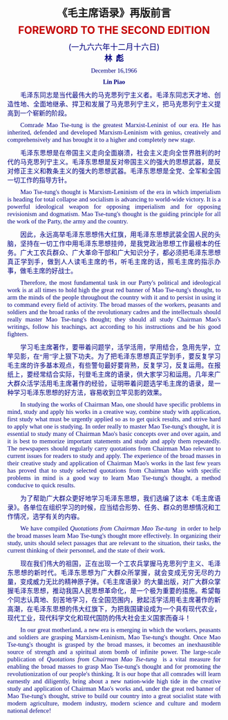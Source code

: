 <td>&#13;
			<p align="center" style="margin: 10px 5px">&#13;
			<font face="楷体_GB2312" color="#c40001" size="5"><b>&#13;
			<a name="top"/>《毛主席语录》再版前言</b></font></p>&#13;
			<p align="center" style="margin: 10px 5px">&#13;
			<b><font size="5" color="#C40001">FOREWORD TO THE SECOND EDITION&#13;
			</font></b></p>&#13;
			<p align="center" style="margin: 10px 5px">&#13;
			<font size="4" color="#000080">(一九六六年十二月十六日)<br/>&#13;
			<b>林  彪</b></font></p><p align="center" style="margin: 10px 5px">&#13;
			<font face="Times New Roman" color="#000080">December 16,1966</font></p>&#13;
			<p align="center" style="margin: 10px 5px">&#13;
			<font face="Times New Roman" color="#000080"><b>Lin Piao</b> </font> </p>				</td>&#13;
			<td>&#13;
			<p align="justify" style="margin: 10px 5px; ; text-indent:30px">&#13;
			<font color="#000080" face="Times New Roman"><span style="font-size: 11pt">&#13;
			毛泽东同志是当代最伟大的马克思列宁主义者。毛泽东同志天才地、创造性地、全面地继承、捍卫和发展了马克思列宁主义，把马克思列宁主义提高到一个崭新的阶段。</span></font></p>&#13;
			<p align="justify" style="margin: 10px 5px; ; text-indent:30px">&#13;
			<font face="Times New Roman" color="#000080" style="font-size: 11pt">Comrade &#13;
			Mao Tse-tung is the greatest Marxist-Leninist of our era. He has &#13;
			inherited, defended and developed Marxism-Leninism with genius, &#13;
			creatively and comprehensively and has brought it to a higher and &#13;
			completely new stage. </font></p>&#13;
			<p align="justify" style="margin: 10px 5px; ; text-indent:30px">&#13;
			<font color="#000080" face="Times New Roman"><span style="font-size: 11pt">&#13;
			毛泽东思想是在帝国主义走向全面崩溃，社会主义走向全世界胜利的时代的马克思列宁主义。毛泽东思想是反对帝国主义的强大的思想武器，是反对修正主义和教条主义的强大的思想武器。毛泽东思想是全党、全军和全国一切工作的指导方针。</span></font></p>&#13;
			<p align="justify" style="margin: 10px 5px; ; text-indent:30px">&#13;
			<font face="Times New Roman" style="font-size: 11pt" color="#000080">Mao &#13;
			Tse-tung's thought is Marxism-Leninism of the era in which &#13;
			imperialism is heading for total collapse and socialism is advancing &#13;
			to world-wide victory. It is a powerful ideological weapon for &#13;
			opposing imperialism and for opposing revisionism and dogmatism. Mao &#13;
			Tse-tung's thought is the guiding principle for all the work of the &#13;
			Party, the army and the country. </font></p>&#13;
			<p align="justify" style="margin: 10px 5px; ; text-indent:30px">&#13;
			<font color="#000080" face="Times New Roman"><span style="font-size: 11pt">&#13;
			因此，永远高举毛泽东思想伟大红旗，用毛泽东思想武装全国人民的头脑，坚持在一切工作中用毛泽东思想挂帅，是我党政治思想工作最根本的任务。广大工农兵群众、广大革命干部和广大知识分子，都必须把毛泽东思想真正学到手，做到人人读毛主席的书，听毛主席的话，照毛主席的指示办事，做毛主席的好战士。</span></font></p>&#13;
			<p align="justify" style="margin: 10px 5px; ; text-indent:30px">&#13;
			<font face="Times New Roman" color="#000080"><span style="font-size: 11pt">&#13;
			Therefore, the most fundamental task in our Party's political and &#13;
			ideological work is at all times to hold high the great red banner &#13;
			of Mao Tse-tung's thought, to arm the minds of the people throughout &#13;
			the country with it and to persist in using it to command every &#13;
			field of activity. The broad masses of the workers, peasants and &#13;
			soldiers and the broad ranks of the revolutionary cadres and the &#13;
			intellectuals should really master Mao Tse-tung's thought; they &#13;
			should all study Chairman Mao's writings, follow his teachings, act &#13;
			according to his instructions and be his good fighters. </span>&#13;
			</font></p>&#13;
			<p align="justify" style="margin: 10px 5px; ; text-indent:30px">&#13;
			<font color="#000080" face="Times New Roman"><span style="font-size: 11pt">&#13;
			学习毛主席著作，要带着问题学，活学活用，学用结合，急用先学，立竿见影，在“用”字上狠下功夫。为了把毛泽东思想真正学到手，要反复学习毛主席的许多基本观点，有些警句最好要背熟，反复学习，反复运用。在报纸上，要经常结合实际，刊登毛主席的语录，供大家学习和运用。几年来广大群众活学活用毛主席著作的经验，证明带着问题选学毛主席的语录，是一种学习毛泽东思想的好方法，容易收到立竿见影的效果。</span></font></p>&#13;
			<p align="justify" style="margin: 10px 5px; ; text-indent:30px">&#13;
			<font face="Times New Roman" color="#000080"><span style="font-size: 11pt">In &#13;
			studying the works of Chairman Mao, one should have specific &#13;
			problems in mind, study and apply his works in a creative way, &#13;
			combine study with application, first study what must be urgently &#13;
			applied so as to get quick results, and strive hard to apply what &#13;
			one is studying. In order really to master Mao Tse-tung's thought, &#13;
			it is essential to study many of Chairman Mao's basic concepts over &#13;
			and over again, and it is best to memorize important statements and &#13;
			study and apply them repeatedly. The newspapers should regularly &#13;
			carry quotations from Chairman Mao relevant to current issues for &#13;
			readers to study and apply. The experience of the broad masses in &#13;
			their creative study and application of Chairman Mao's works in the &#13;
			last few years has proved that to study selected quotations from &#13;
			Chairman Mao with specific problems in mind is a good way to learn &#13;
			Mao Tse-tung's thought, a method conducive to quick results. </span>&#13;
			</font></p>&#13;
			<p align="justify" style="margin: 10px 5px; ; text-indent:30px">&#13;
			<font color="#000080" face="Times New Roman"><span style="font-size: 11pt">&#13;
			为了帮助广大群众更好地学习毛泽东思想，我们选编了这本《毛主席语录》。各单位在组织学习的时候，应当结合形势、任务、群众的思想情况和工作情况，选学有关的内容。</span></font></p>&#13;
			<p align="justify" style="margin: 10px 5px; ; text-indent:30px">&#13;
			<font face="Times New Roman" color="#000080"><span style="font-size: 11pt">We &#13;
			have compiled <i>Quotations from Chairman Mao Tse-tung</i>  in order &#13;
			to help the broad masses learn Mao Tse-tung's thought more &#13;
			effectively. In organizing their study, units should select passages &#13;
			that are relevant to the situation, their tasks, the current &#13;
			thinking of their personnel, and the state of their work. </span>&#13;
			</font></p>&#13;
			<p align="justify" style="margin: 10px 5px; ; text-indent:30px">&#13;
			<font color="#000080" face="Times New Roman"><span style="font-size: 11pt">&#13;
			现在我们伟大的祖国，正在出现一个工农兵掌握马克思列宁主义、毛泽东思想的新时代。毛泽东思想为广大群众所掌握，就会变成无穷无尽的力量，变成威力无比的精神原子弹。《毛主席语录》的大量出版，对广大群众掌握毛泽东思想，推动我国人民思想革命化，是一个极为重要的措施。希望每个同志认真地、刻苦地学习，在全国范围内，掀起活学活用毛主席著作的新高潮，在毛泽东思想的伟大红旗下，为把我国建设成为一个具有现代农业，现代工业，现代科学文化和现代国防的伟大社会主义国家而奋斗！</span></font></p>&#13;
			<p align="justify" style="margin: 10px 5px; ; text-indent:30px">&#13;
			<font face="Times New Roman" color="#000080"><span style="font-size: 11pt">In &#13;
			our great motherland, a new era is emerging in which the workers, &#13;
			peasants and soldiers are grasping Marxism-Leninism, Mao Tse-tung's &#13;
			thought. Once Mao Tse-tung's thought is grasped by the broad masses, &#13;
			it becomes an inexhaustible source of strength and a spiritual atom &#13;
			bomb of infinite power. The large-scale publication of <i>Quotations &#13;
			from Chairman Mao Tse-tung</i>  is a vital measure for enabling the &#13;
			broad masses to grasp Mao Tse-tung's thought and for promoting the &#13;
			revolutionization of our people's thinking. It is our hope that all &#13;
			comrades will learn earnestly and diligently, bring about a new &#13;
			nation-wide high tide in the creative study and application of &#13;
			Chairman Mao's works and, under the great red banner of Mao &#13;
			Tse-tung's thought, strive to build our country into a great &#13;
			socialist state with modern agriculture, modern industry, modern &#13;
			science and culture and modern national defence! </span></font></p></td>&#13;
		